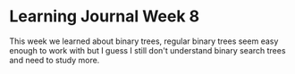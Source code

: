 # Learning Journal Week 8

This week we learned about binary trees, regular binary trees seem easy enough to work with but I guess I still don't understand binary search trees and need to study more.